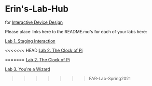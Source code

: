 # Erin's-Lab-Hub
for [Interactive Device Design](https://github.com/FAR-Lab/Developing-and-Designing-Interactive-Devices/)

Please place links here to the README.md's for each of your labs here:

[Lab 1. Staging Interaction](Lab%201/)

<<<<<<< HEAD
[Lab 2. The Clock of Pi](Lab%202)

=======
[Lab 2. The Clock of Pi](Lab%202/)

[Lab 3. You're a Wizard](Lab%203/)
>>>>>>> FAR-Lab-Spring2021
